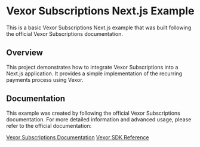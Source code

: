 # Vexor Subscriptions Next.js Example

This is a basic Vexor Subscriptions Next.js example that was built following the official Vexor Subscriptions documentation.

## Overview

This project demonstrates how to integrate Vexor Subscriptions into a Next.js application. It provides a simple implementation of the recurring payments process using Vexor.

## Documentation

This example was created by following the official Vexor Subscriptions documentation. For more detailed information and advanced usage, please refer to the official documentation:

[Vexor Subscriptions Documentation](https://docs.vexorpay.com/en/docs/core/guides/subscriptions)
[Vexor SDK Reference](https://docs.vexorpay.com/en/docs/core/sdk-reference/overview)
